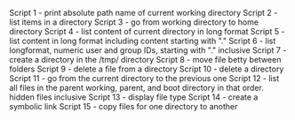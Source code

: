 Script 1 - print absolute path name of current working directory
Script 2 - list items in a directory
Script 3 - go from working directory to home directory
Script 4 - list content of current directory in long format
Script 5 - list content in long format including content starting with "."
Script 6 - list longformat, numeric user and group IDs, starting with "." inclusive
Script 7 - create a directory in the /tmp/ directory
Script 8 - move file betty between folders
Script 9 - delete a file from a directory
Script 10 - delete a directory
Script 11 - go from the current directory to the previous one
Script 12 - list all files in the parent working, parent, and boot directory in that order. hidden files inclusive 
Script 13 - display file type
Script 14 - create a symbolic link
Script 15 - copy files for one directory to another
